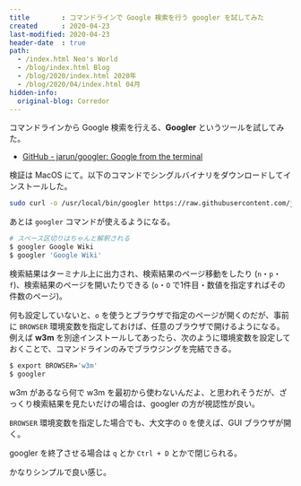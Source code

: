 ```yaml
---
title        : コマンドラインで Google 検索を行う googler を試してみた
created      : 2020-04-23
last-modified: 2020-04-23
header-date  : true
path:
  - /index.html Neo's World
  - /blog/index.html Blog
  - /blog/2020/index.html 2020年
  - /blog/2020/04/index.html 04月
hidden-info:
  original-blog: Corredor
---
```


コマンドラインから Google 検索を行える、__Googler__ というツールを試してみた。

- [GitHub - jarun/googler: Google from the terminal](https://github.com/jarun/googler)

検証は MacOS にて。以下のコマンドでシングルバイナリをダウンロードしてインストールした。

```bash
sudo curl -o /usr/local/bin/googler https://raw.githubusercontent.com/jarun/googler/v4.0/googler && sudo chmod +x /usr/local/bin/googler
```

あとは `googler` コマンドが使えるようになる。

```bash
# スペース区切りはちゃんと解釈される
$ googler Google Wiki
$ googler 'Google Wiki'
```

検索結果はターミナル上に出力され、検索結果のページ移動をしたり (`n`・`p`・`f`)、検索結果のページを開いたりできる (`o`・`O` で1件目・数値を指定すればその件数のページ)。

何も設定していないと、`o` を使うとブラウザで指定のページが開くのだが、事前に `BROWSER` 環境変数を指定しておけば、任意のブラウザで開けるようになる。例えば __w3m__ を別途インストールしてあったら、次のように環境変数を設定しておくことで、コマンドラインのみでブラウジングを完結できる。

```bash
$ export BROWSER='w3m'
$ googler
```

w3m があるなら何で w3m を最初から使わないんだよ、と思われそうだが、ざっくり検索結果を見たいだけの場合は、googler の方が視認性が良い。

`BROWSER` 環境変数を指定した場合でも、大文字の `O` を使えば、GUI ブラウザが開く。

googler を終了させる場合は `q` とか `Ctrl + D` とかで閉じられる。

かなりシンプルで良い感じ。
